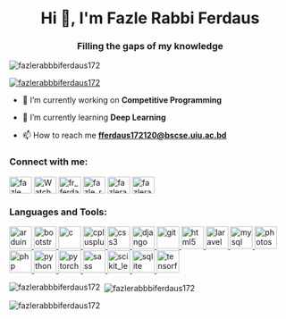 <h1 align="center">Hi 👋, I'm Fazle Rabbi Ferdaus</h1>
<h3 align="center">Filling the gaps of my knowledge</h3>

<p align="left"> <img src="https://komarev.com/ghpvc/?username=fazlerabbbiferdaus172&label=Profile%20views&color=0e75b6&style=flat" alt="fazlerabbbiferdaus172" /> </p>

<p align="left"> <a href="https://github.com/ryo-ma/github-profile-trophy"><img src="https://github-profile-trophy.vercel.app/?username=fazlerabbbiferdaus172" alt="fazlerabbbiferdaus172" /></a> </p>

- 🔭 I’m currently working on **Competitive Programming**

- 🌱 I’m currently learning **Deep Learning**

- 📫 How to reach me **fferdaus172120@bscse.uiu.ac.bd**

<h3 align="left">Connect with me:</h3>
<p align="left">
<a href="https://www.linkedin.com/in/fazle-rabbi-ferdaus-113255185" target="blank"><img align="center" src="https://cdn.jsdelivr.net/npm/simple-icons@3.0.1/icons/linkedin.svg" alt="fazle rabbi ferdaus" height="30" width="40" /></a>
<a href="https://www.youtube.com/channel/UCWToujZFgmCJHMJhxGITVTw" target="blank"><img align="center" src="https://cdn.jsdelivr.net/npm/simple-icons@3.0.1/icons/youtube.svg" alt="Watch a NOOB" height="30" width="40" /></a>
<a href="https://www.hackerrank.com/FR_ferdaus" target="blank"><img align="center" src="https://cdn.jsdelivr.net/npm/simple-icons@3.0.1/icons/hackerrank.svg" alt="fr_ferdaus" height="30" width="40" /></a>
<a href="https://codeforces.com/profile/fazle_rabbi_ferdaus" target="blank"><img align="center" src="https://cdn.jsdelivr.net/npm/simple-icons@3.0.1/icons/codeforces.svg" alt="fazle_rabbi_ferdaus" height="30" width="40" /></a>
<a href="https://leetcode.com/fazlerabbiferdaus/" target="blank"><img align="center" src="https://cdn.jsdelivr.net/npm/simple-icons@3.0.1/icons/leetcode.svg" alt="fazlerabbiferdaus" height="30" width="40" /></a>
<a href="https://auth.geeksforgeeks.org/user/fazlerabbiferdaus/profile" target="blank"><img align="center" src="https://cdn.jsdelivr.net/npm/simple-icons@3.0.1/icons/geeksforgeeks.svg" alt="fazlerabbiferdaus" height="30" width="40" /></a>
</p>

<h3 align="left">Languages and Tools:</h3>
<p align="left"> <a href="https://www.arduino.cc/" target="_blank"> <img src="https://cdn.worldvectorlogo.com/logos/arduino-1.svg" alt="arduino" width="40" height="40"/> </a> <a href="https://getbootstrap.com" target="_blank"> <img src="https://devicons.github.io/devicon/devicon.git/icons/bootstrap/bootstrap-plain.svg" alt="bootstrap" width="40" height="40"/> </a> <a href="https://www.cprogramming.com/" target="_blank"> <img src="https://devicons.github.io/devicon/devicon.git/icons/c/c-original.svg" alt="c" width="40" height="40"/> </a> <a href="https://www.w3schools.com/cpp/" target="_blank"> <img src="https://devicons.github.io/devicon/devicon.git/icons/cplusplus/cplusplus-original.svg" alt="cplusplus" width="40" height="40"/> </a> <a href="https://www.w3schools.com/css/" target="_blank"> <img src="https://devicons.github.io/devicon/devicon.git/icons/css3/css3-original-wordmark.svg" alt="css3" width="40" height="40"/> </a> <a href="https://www.djangoproject.com/" target="_blank"> <img src="https://devicons.github.io/devicon/devicon.git/icons/django/django-original.svg" alt="django" width="40" height="40"/> </a> <a href="https://git-scm.com/" target="_blank"> <img src="https://www.vectorlogo.zone/logos/git-scm/git-scm-icon.svg" alt="git" width="40" height="40"/> </a> <a href="https://www.w3.org/html/" target="_blank"> <img src="https://devicons.github.io/devicon/devicon.git/icons/html5/html5-original-wordmark.svg" alt="html5" width="40" height="40"/> </a> <a href="https://laravel.com/" target="_blank"> <img src="https://devicons.github.io/devicon/devicon.git/icons/laravel/laravel-plain-wordmark.svg" alt="laravel" width="40" height="40"/> </a> <a href="https://www.mysql.com/" target="_blank"> <img src="https://devicons.github.io/devicon/devicon.git/icons/mysql/mysql-original-wordmark.svg" alt="mysql" width="40" height="40"/> </a> <a href="https://www.photoshop.com/en" target="_blank"> <img src="https://devicons.github.io/devicon/devicon.git/icons/photoshop/photoshop-plain.svg" alt="photoshop" width="40" height="40"/> </a> <a href="https://www.php.net" target="_blank"> <img src="https://devicons.github.io/devicon/devicon.git/icons/php/php-original.svg" alt="php" width="40" height="40"/> </a> <a href="https://www.python.org" target="_blank"> <img src="https://devicons.github.io/devicon/devicon.git/icons/python/python-original.svg" alt="python" width="40" height="40"/> </a> <a href="https://pytorch.org/" target="_blank"> <img src="https://www.vectorlogo.zone/logos/pytorch/pytorch-icon.svg" alt="pytorch" width="40" height="40"/> </a> <a href="https://sass-lang.com" target="_blank"> <img src="https://devicons.github.io/devicon/devicon.git/icons/sass/sass-original.svg" alt="sass" width="40" height="40"/> </a> <a href="https://scikit-learn.org/" target="_blank"> <img src="https://upload.wikimedia.org/wikipedia/commons/0/05/Scikit_learn_logo_small.svg" alt="scikit_learn" width="40" height="40"/> </a> <a href="https://www.sqlite.org/" target="_blank"> <img src="https://www.vectorlogo.zone/logos/sqlite/sqlite-icon.svg" alt="sqlite" width="40" height="40"/> </a> <a href="https://www.tensorflow.org" target="_blank"> <img src="https://www.vectorlogo.zone/logos/tensorflow/tensorflow-icon.svg" alt="tensorflow" width="40" height="40"/> </a> </p>

<p><img align="left" src="https://github-readme-stats.vercel.app/api/top-langs?username=fazlerabbbiferdaus172&show_icons=true&locale=en&layout=compact" alt="fazlerabbbiferdaus172" /></p>

<p>&nbsp;<img align="center" src="https://github-readme-stats.vercel.app/api?username=fazlerabbbiferdaus172&show_icons=true&locale=en" alt="fazlerabbbiferdaus172" /></p>

<p><img align="center" src="https://github-readme-streak-stats.herokuapp.com/?user=fazlerabbbiferdaus172&" alt="fazlerabbbiferdaus172" /></p>

